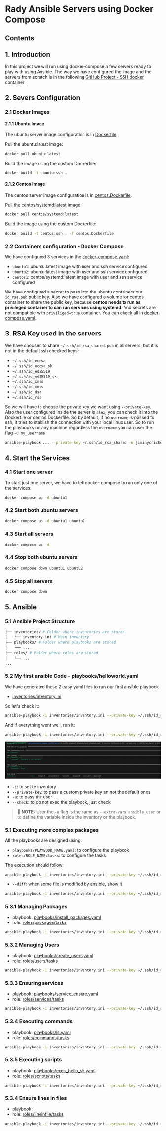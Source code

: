 # Rady Ansible Servers using Docker Compose

## Contents

## 1. Introduction

In this project we will run using docker-compose a few servers ready to play with using Ansible. The way we have configured the image and the servers from scratch is in the following [GitHub Project - SSH docker container](https://github.com/titocampis/ssh-docker-container)

## 2. Severs Configuration

### 2.1 Docker Images

#### 2.1.1 Ubuntu Image

The ubuntu server image configuration is in [Dockerfile](Dockerfile).

Pull the ubuntu:latest image:
```bash
docker pull ubuntu:latest
```

Build the image using the custom Dockerfile:
```bash
docker build -t ubuntu:ssh .
```

#### 2.1.2 Centos Image

The centos server image configuration is in [centos.Dockerfile](centos.Dockerfile).

Pull the centos/systemd:latest image:
```bash
docker pull centos/systemd:latest
```

Build the image using the custom Dockerfile:
```bash
docker build -t centos:ssh . -f centos.Dockerfile
```

### 2.2 Containers configuration - Docker Compose

We have configured 3 services in the [docker-compose.yaml](docker-compose.yaml):
- `ubuntu1`: ubuntu:latest image with user and ssh service configured
- `ubuntu2`: ubuntu:latest image with user and ssh service configured
- `centos1`: centos/systemd:latest image with user and ssh service configured

We have configured a secret to pass into the ubuntu containers our `id_rsa.pub` public key. Also we have configured a volume for centos container to share the public key, because **centos needs to run as privileged container to can run services using systemd**. And secrets are not compatible with `priviliged=true` container. You can check all in [docker-compose.yaml](docker-compose.yaml).


## 3. RSA Key used in the servers

We have choosen to share `~/.ssh/id_rsa_shared.pub` in all servers, but it is not in the default ssh checked keys:
- `~/.ssh/id_ecdsa`
- `~/.ssh/id_ecdsa_sk`
- `~/.ssh/id_ed25519`
- `~/.ssh/id_ed25519_sk`
- `~/.ssh/id_xmss`
- `~/.ssh/id_xmss`
- `~/.ssh/id_dsa`
- `~/.ssh/id_rsa`

So we will have to choose the private key we want using `--private-key`. Also the user configured inside the server is `alex`, you can check it into the [Dockerfile](Dockerfile) or [centos.Dockerfile](centos.Dockerfile). So by default, if no `username` is passed to ssh, it tries to stablish the connection with your local linux user. So to run the playbooks on any machine regardless the `username` you can user the flag `-u my_username`
```bash
ansible-playbook ... --private-key ~/.ssh/id_rsa_shared -u jiminycricket
```

## 4. Start the Services
### 4.1 Start one server
To start just one server, we have to tell docker-compose to run only one of the services:
```bash
docker compose up -d ubuntu1
```

### 4.2 Start both ubuntu servers
```bash
docker compose up -d ubuntu1 ubuntu2
```

### 4.3 Start all servers
```bash
docker compose up -d
```

### 4.4 Stop both ubuntu servers
```bash
docker compose down ubuntu1 ubuntu2
```

### 4.5 Stop all servers
```bash
docker compose down
```

## 5. Ansible

### 5.1 Ansible Project Structure
```bash
├── inventories/ # Folder where inventories are stored
│   └── inventory.ini # Main inventory
├── playbooks/ # Folder where playbooks are stored
│   └── ...
├── roles/ # Folder where roles are stored
│   └── ...
...
```

### 5.2 My first ansible Code - playbooks/helloworld.yaml
We have generated these 2 easy yaml files to run our first ansible playbook
- [inventories/inventory.ini](inventories/helloworld.yaml)

So let's check it:
```bash
ansible-playbook -i inventories/inventory.ini --private-key ~/.ssh/id_rsa_shared -u alex playbooks/basic_playbook.yaml --check
```
And if everything went well, run it:
```bash
ansible-playbook -i inventories/inventory.ini --private-key ~/.ssh/id_rsa_shared -u alex playbooks/basic_playbook.yaml
```
![im2.png](pictures/im2.png)

- `-i`: to set te inventory
- `--private-key`: to pass a custom private key an not the default ones
- `-u`: to pass the user
- `--check`: to do not exec the playbook, just check

> :paperclip: **NOTE:** User the `-u` flag is the same as `--extra-vars ansible_user` or to define the variable inside the inventory or the playbook.

### 5.1 Executing more complex packages

All the playbooks are designed using:
- `playbooks/PLAYBOOK_NAME.yaml`: to configure the playbook
- `roles/ROLE_NAME/tasks`: to configure the tasks

The execution should follow:
```bash
ansible-playbook -i inventories/inventory.ini --private-key ~/.ssh/id_rsa_shared -u alex playbooks/PLAYBOOK_NAME.yaml --diff --tags tag1,tag2,..,tagn --check
```

- `--diff`: when some file is modified by ansible, show it

```bash
ansible-playbook -i inventories/inventory.ini --private-key ~/.ssh/id_rsa_shared -u alex playbooks/PLAYBOOK_NAME.yaml --diff --tags tag1,tag2,..,tagn
```

### 5.3.1 Managing Packages

- playbook: [playbooks/install_packages.yaml](playbooks/install_packages.yaml)
- role: [roles/packages/tasks](roles/packages/tasks)

```bash
ansible-playbook -i inventories/inventory.ini --private-key ~/.ssh/id_rsa_shared -u alex playbooks/install_packages.yaml --diff --tags debug --check
```

### 5.3.2 Managing Users
- playbook: [playbooks/create_users.yaml](playbooks/create_users.yaml)
- role: [roles/users/tasks](roles/users/tasks)

```bash
ansible-playbook -i inventories/inventory.ini --private-key ~/.ssh/id_rsa_shared -u alex playbooks/create_users.yaml --diff --tags debug --check
```

### 5.3.3 Ensuring services
- playbook: [playbooks/service_ensure.yaml](playbooks/service_ensure.yaml)
- role: [roles/services/tasks](roles/services/tasks)

```bash
ansible-playbook -i inventories/inventory.ini --private-key ~/.ssh/id_rsa_shared -u alex playbooks/service_ensure.yaml --diff --tags debug --check
```


### 5.3.4 Executing commands
- playbook: [playbooks/ls.yaml](playbooks/ls.yaml)
- role: [roles/commands/tasks](roles/commands/tasks)

```bash
ansible-playbook -i inventories/inventory.ini --private-key ~/.ssh/id_rsa_shared -u alex playbooks/ls.yaml --diff --tags debug --check
```

### 5.3.5 Executing scripts
- playbook: [playbooks/exec_hello_sh.yaml](playbooks/exec_hello_sh.yaml)
- role: [roles/scripts/tasks](roles/scripts/tasks)

```bash
ansible-playbook -i inventories/inventory.ini --private-key ~/.ssh/id_rsa_shared -u alex playbooks/exec_hello_sh.yaml --diff --tags debug --check
```

### 5.3.4 Ensure lines in files
- playbook: []()
- role: [roles/lineinfile/tasks](roles/lineinfile/tasks)

```bash
ansible-playbook -i inventories/inventory.ini --private-key ~/.ssh/id_rsa_shared -u alex playbooks/ensure_file_content.yaml --diff --check
```